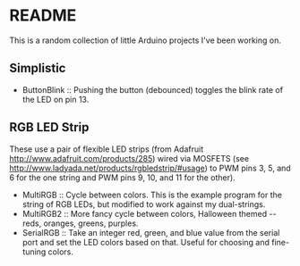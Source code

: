 # README

This is a random collection of little Arduino projects I've been working on.

## Simplistic
 - ButtonBlink :: Pushing the button (debounced) toggles the blink rate of the LED on pin 13.

## RGB LED Strip
These use a pair of flexible LED strips (from Adafruit <http://www.adafruit.com/products/285>) wired via MOSFETS (see <http://www.ladyada.net/products/rgbledstrip/#usage>) to PWM pins 3, 5, and 6 for the one string and PWM pins 9, 10, and 11 for the other).

 - MultiRGB :: Cycle between colors.  This is the example program for the string of RGB LEDs, but modified to work against my dual-strings.
 - MultiRGB2 :: More fancy cycle between colors, Halloween themed -- reds, oranges, greens, purples.
 - SerialRGB :: Take an integer red, green, and blue value from the serial port and set the LED colors based on that.  Useful for choosing and fine-tuning colors.

